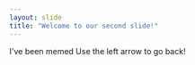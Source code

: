 ```yaml
---
layout: slide
title: "Welcome to our second slide!"
---
```

I've been memed
Use the left arrow to go back!
